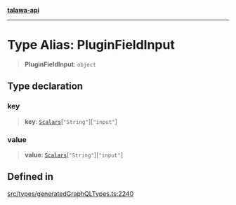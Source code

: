 [**talawa-api**](../../../README.md)

***

# Type Alias: PluginFieldInput

> **PluginFieldInput**: `object`

## Type declaration

### key

> **key**: [`Scalars`](Scalars.md)\[`"String"`\]\[`"input"`\]

### value

> **value**: [`Scalars`](Scalars.md)\[`"String"`\]\[`"input"`\]

## Defined in

[src/types/generatedGraphQLTypes.ts:2240](https://github.com/Suyash878/talawa-api/blob/e4413cec641a837926071678fed3c7f67234e31e/src/types/generatedGraphQLTypes.ts#L2240)
